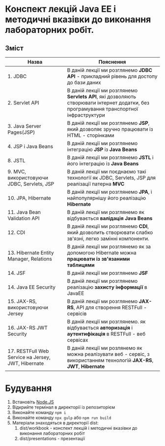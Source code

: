 # Конспект лекцій Java EE і методичні вказівки до виконання лабораторних робіт.

## Зміст

|Назва|Пояснення|
|-|-|
|1. JDBC|В даній лекції ми розглянемо **JDBC API** - прикладний рівень для достопу до бази даних|
|2. Servlet API|В даній лекції ми розглянемо **Servlets API**, які дозволяють створювати інтернет додатки, без програмування транспортної інфраструктури|
|3. Java Server Pages(JSP)|В даній лекції ми розглянемо **JSP**, який дозволяє зручно працювати із HTML - сторінками|
|4. JSP і Java Beans|В даній лекції ми розглянемо інтеграцію **JSP** із **Java Beans**|
|8. JSTL|В даній лекції ми розглянемо **JSTL** і його інтеграцію із **Java Beans**|
|9. MVC, використовуючи JDBC, Servlets, JSP|В даній лекції ми поєднаємо такі технології як JDBC, Servlets, JSP для реалізації патерна **MVC**|
|10. JPA, Hibernate|В даній лекції ми розглянемо **JPA**, і найпопулярнішу його реалізацію **Hibernate**|
|11. Java Bean Validation API|В даній лекції ми розглянемо як відбувається **валідація Java Beans**|
|12. CDI|В даній лекції ми розглянемо **CDI**, який дозволить створювати слабко зв'язні, легко замінні компоненти.|
|13. Hibernate Entity Manager, Relations|В даній лекції ми розглянемо як за допомогою Hibernate можна **працювати із зв'язаними таблицями**|
|14. JSF|В даній лекції ми розглянемо **JSF**|
|14. Java EE Security|В даній лекції ми розглянемо реалізацію **захисту інформації** в JavaEE|
|15. JAX-RS, використовуючи Jersey|В даній лекції ми розглянемо **JAX-RS**, API для створення RESTFull - сервісів|
|16. JAX-RS JWT Security|В даній лекції ми розглянемо. як відбувається **авторизація** і **аутентифікація** в RESTFull - веб сервісах|
|17. RESTFull Web Service на Jersey, JWT, Hibernate|В даній лекції ми розлянемо як можна реалізувати веб - сервіс, з використанням технологій **JAX-RS**, **JWT**, **Hibernate**|


# Будування

1. Встановіть [Node.JS](https://nodejs.org/)
2. Відкрийте термінал в директорії із репозиторієм
3. Виконайте команду ```npm i```
4. Виконайте команду ```npx gulp``` або ```npm run build```
5. Матеріали знаходяться в директорії dist:
   1. dist/workbook - конспект лекцій і методичні вказівки до виконання лабораторних робіт
   2. dist/presentations - презентації